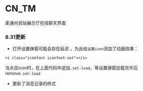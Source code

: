# CN_TM
麦通内贸站展示厅在线聊天界面


### 8.31更新
- 打开设置弹窗可能会存在延迟 ，为此给`设置icon`添加了动画效果：  

```
<i class="iconfont iconfont-set"></i>
``` 

当点击icon时，在上面代码中追加`.set-load`，等设置弹窗加载完毕后remove`.set-load`

- 更新了消息记录的样式